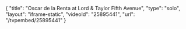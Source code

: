 {
    "title": "Oscar de la Renta at Lord & Taylor Fifth Avenue",
    "type": "solo",
    "layout": "iframe-static",
    "videoId": "25895441",
    "url": "\/tvpembed\/25895441"
}